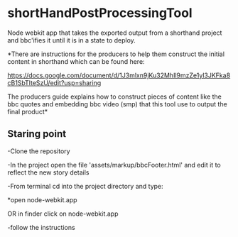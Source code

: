 shortHandPostProcessingTool
===========================

Node webkit app that takes the exported output from a shorthand project and bbc'ifies it until it is in a state to deploy.

*There are instructions for the producers to help them construct the initial content in shorthand which can be found here: 

https://docs.google.com/document/d/1J3mlxn9jKu32MhIl9mzZe1yl3JKFka8cB1SbTlteSzU/edit?usp=sharing 

The producers guide explains how to construct pieces of content like the bbc quotes and embedding bbc video (smp) that this tool use to output the final product*

## Staring point

-Clone the repository

-In the project open the file 'assets/markup/bbcFooter.html' and edit it to reflect the new story details

-From terminal cd into the project directory and type:

*open node-webkit.app

OR in finder click on node-webkit.app

-follow the instructions


